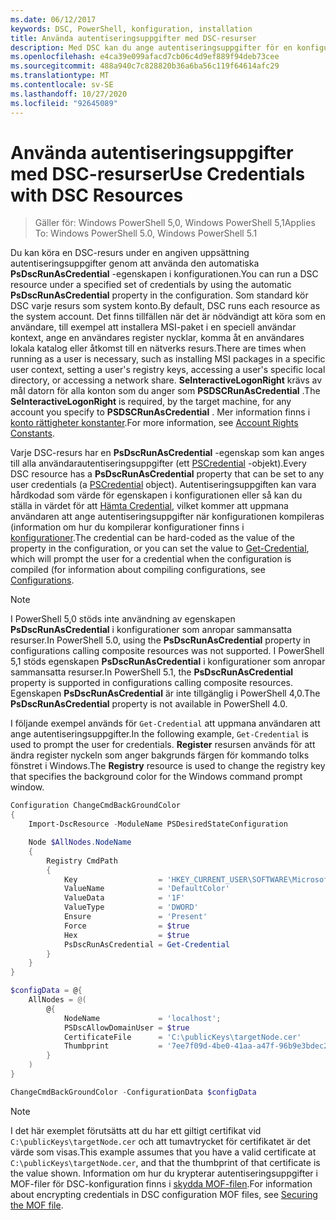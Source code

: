 ```yaml
---
ms.date: 06/12/2017
keywords: DSC, PowerShell, konfiguration, installation
title: Använda autentiseringsuppgifter med DSC-resurser
description: Med DSC kan du ange autentiseringsuppgifter för en konfiguration så att konfigurations inställningar kan tillämpas i kontexten för ett särskilt användar konto istället för det lokala system kontot.
ms.openlocfilehash: e4ca39e099afacd7cb06c4d9ef889f94deb73cee
ms.sourcegitcommit: 488a940c7c828820b36a6ba56c119f64614afc29
ms.translationtype: MT
ms.contentlocale: sv-SE
ms.lasthandoff: 10/27/2020
ms.locfileid: "92645089"
---
```

# <a name="use-credentials-with-dsc-resources"></a><span data-ttu-id="7aa25-104">Använda autentiseringsuppgifter med DSC-resurser</span><span class="sxs-lookup"><span data-stu-id="7aa25-104">Use Credentials with DSC Resources</span></span>

> <span data-ttu-id="7aa25-105">Gäller för: Windows PowerShell 5,0, Windows PowerShell 5,1</span><span class="sxs-lookup"><span data-stu-id="7aa25-105">Applies To: Windows PowerShell 5.0, Windows PowerShell 5.1</span></span>

<span data-ttu-id="7aa25-106">Du kan köra en DSC-resurs under en angiven uppsättning autentiseringsuppgifter genom att använda den automatiska **PsDscRunAsCredential** -egenskapen i konfigurationen.</span><span class="sxs-lookup"><span data-stu-id="7aa25-106">You can run a DSC resource under a specified set of credentials by using the automatic **PsDscRunAsCredential** property in the configuration.</span></span> <span data-ttu-id="7aa25-107">Som standard kör DSC varje resurs som system konto.</span><span class="sxs-lookup"><span data-stu-id="7aa25-107">By default, DSC runs each resource as the system account.</span></span> <span data-ttu-id="7aa25-108">Det finns tillfällen när det är nödvändigt att köra som en användare, till exempel att installera MSI-paket i en speciell användar kontext, ange en användares register nycklar, komma åt en användares lokala katalog eller åtkomst till en nätverks resurs.</span><span class="sxs-lookup"><span data-stu-id="7aa25-108">There are times when running as a user is necessary, such as installing MSI packages in a specific user context, setting a user's registry keys, accessing a user's specific local directory, or accessing a network share.</span></span> <span data-ttu-id="7aa25-109">**SeInteractiveLogonRight** krävs av mål datorn för alla konton som du anger som **PSDSCRunAsCredential** .</span><span class="sxs-lookup"><span data-stu-id="7aa25-109">The **SeInteractiveLogonRight** is required, by the target machine, for any account you specify to **PSDSCRunAsCredential** .</span></span> <span data-ttu-id="7aa25-110">Mer information finns i [konto rättigheter konstanter](/windows/desktop/secauthz/account-rights-constants).</span><span class="sxs-lookup"><span data-stu-id="7aa25-110">For more information, see [Account Rights Constants](/windows/desktop/secauthz/account-rights-constants).</span></span>

<span data-ttu-id="7aa25-111">Varje DSC-resurs har en **PsDscRunAsCredential** -egenskap som kan anges till alla användarautentiseringsuppgifter (ett [PSCredential](/dotnet/api/system.management.automation.pscredential) -objekt).</span><span class="sxs-lookup"><span data-stu-id="7aa25-111">Every DSC resource has a **PsDscRunAsCredential** property that can be set to any user credentials (a [PSCredential](/dotnet/api/system.management.automation.pscredential) object).</span></span> <span data-ttu-id="7aa25-112">Autentiseringsuppgiften kan vara hårdkodad som värde för egenskapen i konfigurationen eller så kan du ställa in värdet för att [Hämta Credential](/powershell/module/Microsoft.PowerShell.Security/Get-Credential), vilket kommer att uppmana användaren att ange autentiseringsuppgifter när konfigurationen kompileras (information om hur du kompilerar konfigurationer finns i [konfigurationer](configurations.md).</span><span class="sxs-lookup"><span data-stu-id="7aa25-112">The credential can be hard-coded as the value of the property in the configuration, or you can set the value to [Get-Credential](/powershell/module/Microsoft.PowerShell.Security/Get-Credential), which will prompt the user for a credential when the configuration is compiled (for information about compiling configurations, see [Configurations](configurations.md).</span></span>

> [!NOTE]
> <span data-ttu-id="7aa25-113">I PowerShell 5,0 stöds inte användning av egenskapen **PsDscRunAsCredential** i konfigurationer som anropar sammansatta resurser.</span><span class="sxs-lookup"><span data-stu-id="7aa25-113">In PowerShell 5.0, using the **PsDscRunAsCredential** property in configurations calling composite resources was not supported.</span></span> <span data-ttu-id="7aa25-114">I PowerShell 5,1 stöds egenskapen **PsDscRunAsCredential** i konfigurationer som anropar sammansatta resurser.</span><span class="sxs-lookup"><span data-stu-id="7aa25-114">In PowerShell 5.1, the **PsDscRunAsCredential** property is supported in configurations calling composite resources.</span></span> <span data-ttu-id="7aa25-115">Egenskapen **PsDscRunAsCredential** är inte tillgänglig i PowerShell 4,0.</span><span class="sxs-lookup"><span data-stu-id="7aa25-115">The **PsDscRunAsCredential** property is not available in PowerShell 4.0.</span></span>

<span data-ttu-id="7aa25-116">I följande exempel används för `Get-Credential` att uppmana användaren att ange autentiseringsuppgifter.</span><span class="sxs-lookup"><span data-stu-id="7aa25-116">In the following example, `Get-Credential` is used to prompt the user for credentials.</span></span> <span data-ttu-id="7aa25-117">**Register** resursen används för att ändra register nyckeln som anger bakgrunds färgen för kommando tolks fönstret i Windows.</span><span class="sxs-lookup"><span data-stu-id="7aa25-117">The **Registry** resource is used to change the registry key that specifies the background color for the Windows command prompt window.</span></span>

```powershell
Configuration ChangeCmdBackGroundColor
{
    Import-DscResource -ModuleName PSDesiredStateConfiguration

    Node $AllNodes.NodeName
    {
        Registry CmdPath
        {
            Key                  = 'HKEY_CURRENT_USER\SOFTWARE\Microsoft\Command Processor'
            ValueName            = 'DefaultColor'
            ValueData            = '1F'
            ValueType            = 'DWORD'
            Ensure               = 'Present'
            Force                = $true
            Hex                  = $true
            PsDscRunAsCredential = Get-Credential
        }
    }
}

$configData = @{
    AllNodes = @(
        @{
            NodeName             = 'localhost';
            PSDscAllowDomainUser = $true
            CertificateFile      = 'C:\publicKeys\targetNode.cer'
            Thumbprint           = '7ee7f09d-4be0-41aa-a47f-96b9e3bdec25'
        }
    )
}

ChangeCmdBackGroundColor -ConfigurationData $configData
```

> [!NOTE]
> <span data-ttu-id="7aa25-118">I det här exemplet förutsätts att du har ett giltigt certifikat vid `C:\publicKeys\targetNode.cer` och att tumavtrycket för certifikatet är det värde som visas.</span><span class="sxs-lookup"><span data-stu-id="7aa25-118">This example assumes that you have a valid certificate at `C:\publicKeys\targetNode.cer`, and that the thumbprint of that certificate is the value shown.</span></span> <span data-ttu-id="7aa25-119">Information om hur du krypterar autentiseringsuppgifter i MOF-filer för DSC-konfiguration finns i [skydda MOF-filen](../pull-server/secureMOF.md).</span><span class="sxs-lookup"><span data-stu-id="7aa25-119">For information about encrypting credentials in DSC configuration MOF files, see [Securing the MOF file](../pull-server/secureMOF.md).</span></span>
